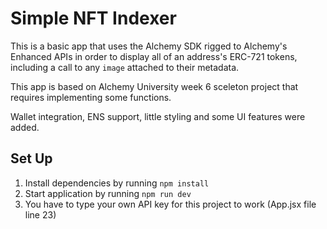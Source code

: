 # Simple NFT Indexer

This is a basic app that uses the Alchemy SDK rigged to Alchemy's Enhanced APIs in order to display all of an address's ERC-721 tokens, including a call to any `image` attached to their metadata.

This app is based on Alchemy University week 6 sceleton project that requires implementing some functions.

Wallet integration, ENS support, little styling and some UI features were added.

## Set Up

1. Install dependencies by running `npm install`
2. Start application by running `npm run dev`
3. You have to type your own API key for this project to work (App.jsx file line 23)

